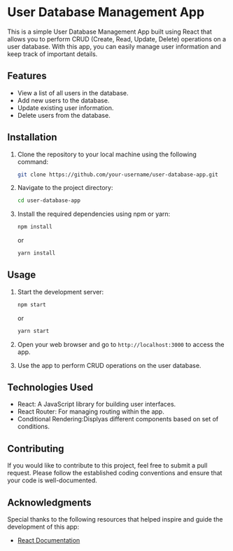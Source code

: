 # User Database Management App

This is a simple User Database Management App built using React that allows you to perform CRUD (Create, Read, Update, Delete) operations on a user database. With this app, you can easily manage user information and keep track of important details.

## Features

- View a list of all users in the database.
- Add new users to the database.
- Update existing user information.
- Delete users from the database.

## Installation

1. Clone the repository to your local machine using the following command:

   ```bash
   git clone https://github.com/your-username/user-database-app.git
   ```

2. Navigate to the project directory:

   ```bash
   cd user-database-app
   ```

3. Install the required dependencies using npm or yarn:

   ```bash
   npm install
   ```

   or

   ```bash
   yarn install
   ```

## Usage

1. Start the development server:

   ```bash
   npm start
   ```

   or

   ```bash
   yarn start
   ```

2. Open your web browser and go to `http://localhost:3000` to access the app.

3. Use the app to perform CRUD operations on the user database.

## Technologies Used

- React: A JavaScript library for building user interfaces.
- React Router: For managing routing within the app.
- Conditional Rendering:Displyas different components based on set of conditions.


## Contributing

If you would like to contribute to this project, feel free to submit a pull request. Please follow the established coding conventions and ensure that your code is well-documented.


## Acknowledgments

Special thanks to the following resources that helped inspire and guide the development of this app:

- [React Documentation](https://reactjs.org/docs/getting-started.html)



